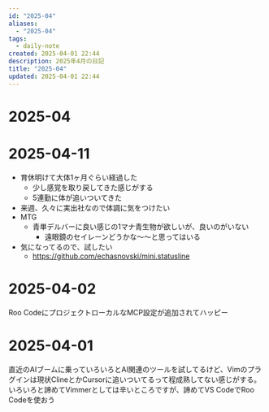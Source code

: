 ```yaml
---
id: "2025-04"
aliases:
  - "2025-04"
tags:
  - daily-note
created: 2025-04-01 22:44
description: 2025年4月の日記
title: "2025-04"
updated: 2025-04-01 22:44
---
```


# 2025-04

# 2025-04-11

- 育休明けて大体1ヶ月ぐらい経過した
    - 少し感覚を取り戻してきた感じがする
    - 5連勤に体が追いついてきた
- 来週、久々に実出社なので体調に気をつけたい
- MTG
    - 青単デルバーに良い感じの1マナ青生物が欲しいが、良いのがいない
        - 遠眼鏡のセイレーンどうかな〜〜と思ってはいる
- 気になってるので、試したい
    - https://github.com/echasnovski/mini.statusline

# 2025-04-02

Roo CodeにプロジェクトローカルなMCP設定が追加されてハッピー  

# 2025-04-01

直近のAIブームに乗っていろいろとAI関連のツールを試してるけど、Vimのプラグインは現状ClineとかCursorに追いついてるって程成熟してない感じがする。
いろいろと諦めてVimmerとしては辛いところですが、諦めてVS CodeでRoo Codeを使おう

